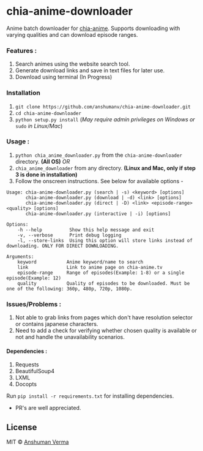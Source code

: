 # chia-anime-downloader

Anime batch downloader for [chia-anime](https://chia-anime.tv). Supports downloading with varying qualities and can download episode ranges.

### Features :
1. Search animes using the website search tool.
2. Generate download links and save in text files for later use.
3. Download using terminal (In Progress)

### Installation

1. `git clone https://github.com/anshumanv/chia-anime-downloader.git`
2. `cd chia-anime-downloader`
3. `python setup.py install` (_May require admin privileges on Windows or_ `sudo` _in Linux/Mac_)

### Usage :

1. `python chia_anime_downloader.py` from the `chia-anime-downloader` directory. **(All OS)**
   *OR*
1. `chia_anime_downloader` from any directory. **(Linux and Mac, only if step 3 is done in installation)**
2. Follow the onscreen instructions. See below for available options -

```
Usage: chia-anime-downloader.py (search | -s) <keyword> [options]
       chia-anime-downloader.py (download | -d) <link> [options]
       chia-anime-downloader.py (direct | -D) <link> <episode-range> <quality> [options]
       chia-anime-downloader.py (interactive | -i) [options]

Options:
    -h --help          Show this help message and exit
    -v, --verbose      Print debug logging
    -l, --store-links  Using this option will store links instead of downloading. ONLY FOR DIRECT DOWNLOADING.

Arguments:
    keyword           Anime keyword/name to search
    link              Link to anime page on chia-anime.tv
    episode-range     Range of episodes(Example: 1-8) or a single episode(Example: 12)
    quality           Quality of episodes to be downloaded. Must be one of the following: 360p, 480p, 720p, 1080p.
```

### Issues/Problems :
1. Not able to grab links from pages which don't have resolution selector or contains japanese characters.
2. Need to add a check for verifying whether chosen quality is available or not and handle the unavailability scenarios.

#### Dependencies :
1. Requests
2. BeautifulSoup4
3. LXML
4. Docopts

Run `pip install -r requirements.txt` for installing dependencies.
  
* PR's are well appreciated.

## License

MIT © [Anshuman Verma](https://twitter.com/Anshumaniac12)
